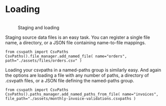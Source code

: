 # Loading

<figure><img src="../../../../../.gitbook/assets/Screenshot 2025-03-29 at 12.09.40 PM.png" alt=""><figcaption><p>Staging and loading</p></figcaption></figure>

Staging source data files is an easy task. You can register a single file name, a directory, or a JSON file containing name-to-file mappings.

```
from csvpath import CsvPaths
CsvPaths().file_manager.add_named_file( name="orders", path="./assets/files/orders.csv" )
```

Loading your csvpaths in a named-paths group is similarly easy. And again the options are loading a file with any number of paths, a directory of .csvpath files, or a JSON file defining the named-paths group.

```
from csvpath import CsvPaths
CsvPaths().paths_manager.add_named_paths_from_file( name="invoices", file_path="./assets/monthly-invoice-validations.csvpaths )
```
